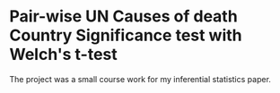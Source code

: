 # Pair-wise UN Causes of death Country Significance test with Welch's t-test
The project was a small course work for my inferential statistics paper.
